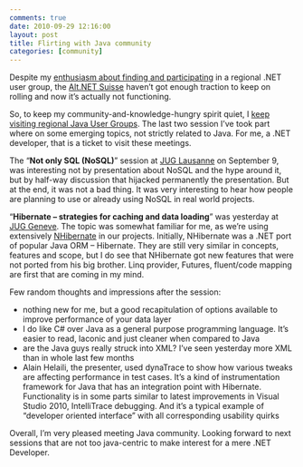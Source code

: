 ```yaml
---
comments: true
date: 2010-09-29 12:16:00
layout: post
title: Flirting with Java community
categories: [community]
---
```


Despite my [enthusiasm about finding and participating](http://blog.caraulean.com/2009/11/26/alt-net-swiss-community-its-running/) in a regional .NET user group, the [Alt.NET Suisse](http://www.altnetfr.org/lausanne/) haven’t got enough traction to keep on rolling and now it’s actually not functioning.

So, to keep my community-and-knowledge-hungry spirit quiet, I [keep visiting regional Java User Groups](http://blog.caraulean.com/2010/01/31/have-been-in-the-aliens-camp-twice/). The last two session I’ve took part where on some emerging topics, not strictly related to Java. For me, a .NET developer, that is a ticket to visit these meetings.

The “**Not only SQL (NoSQL)**” session at [JUG Lausanne](http://jugl.ch/) on September 9, was interesting not by presentation about NoSQL and the hype around it, but by half-way discussion that hijacked permanently the presentation. But at the end, it was not a bad thing. It was very interesting to hear how people are planning to use or already using NoSQL in real world projects. 

“**Hibernate – strategies for caching and data loading**” was yesterday at [JUG Geneve](http://www.genevajug.ch/). The topic was somewhat familiar for me, as we’re using extensively [NHibernate](http://nhforge.org) in our projects. Initially, NHibernate was a .NET port of popular Java ORM – Hibernate. They are still very similar in concepts, features and scope, but I do see that NHibernate got new features that were not ported from his big brother. Linq provider, Futures, fluent/code mapping are first that are coming in my mind. 

Few random thoughts and impressions after the session:

 * nothing new for me, but a good recapitulation of options available to improve performance of your data layer 
 * I do like C# over Java as a general purpose programming language. It’s easier to read, laconic and just cleaner when compared to Java 
 * are the Java guys really struck into XML? I’ve seen yesterday more XML than in whole last few months 
 * Alain Helaili, the presenter, used dynaTrace to show how various tweaks are affecting performance in test cases. It’s a kind of instrumentation framework for Java that has an integration point with Hibernate. Functionality is in some parts similar to latest improvements in Visual Studio 2010, IntelliTrace debugging. And it’s a typical example of “developer oriented interface” with all corresponding usability quirks 

Overall, I’m very pleased meeting Java community. Looking forward to next sessions that are not too java-centric to make interest for a mere .NET Developer. 

